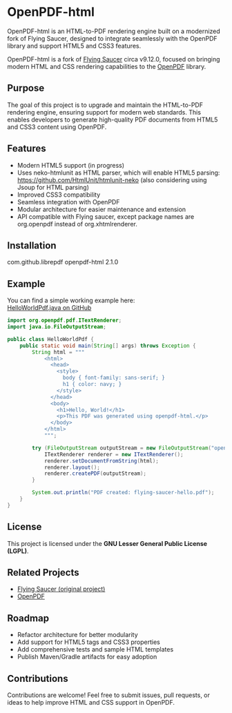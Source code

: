 # OpenPDF-html

OpenPDF-html is an HTML-to-PDF rendering engine built on a modernized fork of Flying Saucer, designed to integrate seamlessly with the OpenPDF library and support HTML5 and CSS3 features.

OpenPDF-html is a fork of [Flying Saucer](https://github.com/flyingsaucerproject/flyingsaucer) circa v9.12.0, focused on bringing modern HTML and CSS rendering capabilities to the [OpenPDF](https://github.com/LibrePDF/OpenPDF) library.

## Purpose

The goal of this project is to upgrade and maintain the HTML-to-PDF rendering engine, ensuring support for modern web standards. This enables developers to generate high-quality PDF documents from HTML5 and CSS3 content using OpenPDF.

## Features

- Modern HTML5 support (in progress)
- Uses neko-htmlunit as HTML parser, which will enable HTML5 parsing: https://github.com/HtmlUnit/htmlunit-neko  (also considering using Jsoup for HTML parsing)
- Improved CSS3 compatibility
- Seamless integration with OpenPDF
- Modular architecture for easier maintenance and extension
- API compatible with Flying saucer, except package names are org.openpdf instead of org.xhtmlrenderer.

## Installation


<dependency>
  <groupId>com.github.librepdf</groupId>
  <artifactId>openpdf-html</artifactId>
  <version>2.1.0</version>
</dependency>

## Example

You can find a simple working example here:  
[HelloWorldPdf.java on GitHub](https://github.com/LibrePDF/OpenPDF/blob/master/openpdf-html/src/test/java/org/openpdf/html/HelloWorldPdf.java)

```java
import org.openpdf.pdf.ITextRenderer;
import java.io.FileOutputStream;

public class HelloWorldPdf {
    public static void main(String[] args) throws Exception {
        String html = """
            <html>
              <head>
                <style>
                  body { font-family: sans-serif; }
                  h1 { color: navy; }
                </style>
              </head>
              <body>
                <h1>Hello, World!</h1>
                <p>This PDF was generated using openpdf-html.</p>
              </body>
            </html>
            """;

        try (FileOutputStream outputStream = new FileOutputStream("openpdf-html-hello.pdf")) {
            ITextRenderer renderer = new ITextRenderer();
            renderer.setDocumentFromString(html);
            renderer.layout();
            renderer.createPDF(outputStream);
        }

        System.out.println("PDF created: flying-saucer-hello.pdf");
    }
}
```


## License

This project is licensed under the **GNU Lesser General Public License (LGPL)**.

## Related Projects

- [Flying Saucer (original project)](https://github.com/flyingsaucerproject/flyingsaucer)
- [OpenPDF](https://github.com/LibrePDF/OpenPDF)

## Roadmap

- Refactor architecture for better modularity
- Add support for HTML5 tags and CSS3 properties
- Add comprehensive tests and sample HTML templates
- Publish Maven/Gradle artifacts for easy adoption

## Contributions

Contributions are welcome! Feel free to submit issues, pull requests, or ideas to help improve HTML and CSS support in OpenPDF.

